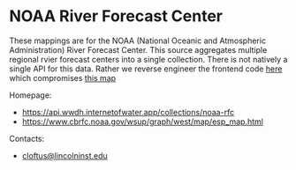 NOAA River Forecast Center
===

These mappings are for the NOAA (National Oceanic and Atmospheric Administration) River Forecast Center. This source aggregates multiple regional rvier forecast centers into a single collection. There is not natively a single API for this data. Rather we reverse engineer the frontend code [here](https://www.cbrfc.noaa.gov/wsup/graph/west/map/esp_map.js) which compromises [this map](https://www.cbrfc.noaa.gov/wsup/graph/west/map/esp_map.html)

Homepage:
* https://api.wwdh.internetofwater.app/collections/noaa-rfc
* https://www.cbrfc.noaa.gov/wsup/graph/west/map/esp_map.html

Contacts: 
* <cloftus@lincolninst.edu>

